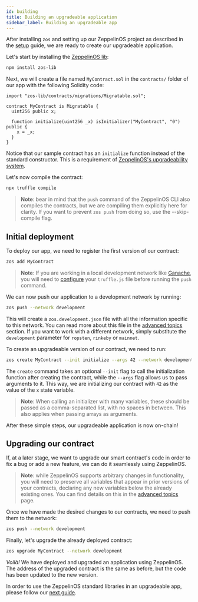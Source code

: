 ```yaml
---
id: building
title: Building an upgradeable application
sidebar_label: Building an upgradeable app
---
```


After installing `zos` and setting up our ZeppelinOS project as described in the [setup](setup.md) guide, we are ready to create our upgradeable application.

Let's start by installing the [ZeppelinOS lib](https://github.com/zeppelinos/zos-lib):

```sh
npm install zos-lib
```

Next, we will create a file named `MyContract.sol` in the `contracts/` folder of our app with the following Solidity code:

```sol
import "zos-lib/contracts/migrations/Migratable.sol";

contract MyContract is Migratable {
  uint256 public x;

  function initialize(uint256 _x) isInitializer("MyContract", "0") public {
    x = _x;
  }
}
```

Notice that our sample contract has an `initialize` function instead of the standard constructor. This is a requirement of [ZeppelinOS's upgradeability system](advanced.md#initializers-vs-constructors).

Let's now compile the contract:

```sh
npx truffle compile
```

> **Note**: bear in mind that the `push` command of the ZeppelinOS CLI also compiles the contracts, but we are compiling them explicitly here for clarity. If you want to prevent `zos push` from doing so, use the --skip-compile flag.

## Initial deployment

To deploy our app, we need to register the first version of our contract:

```sh
zos add MyContract
```

> **Note**: If you are working in a local development network like [Ganache](http://truffleframework.com/ganache/), you will need to [configure](http://truffleframework.com/docs/getting_started/project#alternative-migrating-with-ganache) your `truffle.js` file before running the `push` command.

We can now push our application to a development network by running:

```sh
zos push --network development
```

This will create a `zos.development.json` file with all the information specific to this network. You can read more about this file in the [advanced topics](advanced.md#format-of-zosjson-and-zos-network-json-files) section. If you want to work with a different network, simply substitute the `development` parameter for `ropsten`, `rinkeby` or `mainnet`.

To create an upgradeable version of our contract, we need to run:

```sh
zos create MyContract --init initialize --args 42 --network development
```

The `create` command takes an optional `--init` flag to call the initialization function after creating the contract, while the `--args` flag allows us to pass arguments to it. This way, we are initializing our contract with `42` as the value of the `x` state variable.

> **Note**: When calling an initializer with many variables, these should be passed as a comma-separated list, with no spaces in between. This also applies when passing arrays as arguments. 

After these simple steps, our upgradeable application is now on-chain!

## Upgrading our contract

If, at a later stage, we want to upgrade our smart contract's code in order to fix a bug or add a new feature, we can do it seamlessly using ZeppelinOS.

> **Note**: while ZeppelinOS supports arbitrary changes in functionality, you will need to preserve all variables that appear in prior versions of your contracts, declaring any new variables below the already existing ones. You can find details on this in the [advanced topics](advanced.md) page. 

Once we have made the desired changes to our contracts, we need to push them to the network:

```sh
zos push --network development
```

Finally, let's upgrade the already deployed contract:

```sh
zos upgrade MyContract --network development
```

_Voilà!_ We have deployed and upgraded an application using ZeppelinOS. The address of the upgraded contract is the same as before, but the code has been updated to the new version.

In order to use the ZeppelinOS standard libraries in an upgradeable app, please follow our [next guide](using.md).
